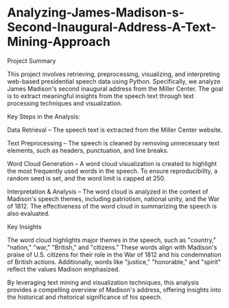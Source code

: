 # Analyzing-James-Madison-s-Second-Inaugural-Address-A-Text-Mining-Approach

Project Summary

This project involves retrieving, preprocessing, visualizing, and interpreting web-based presidential speech data using Python. Specifically, we analyze James Madison's second inaugural address from the Miller Center. The goal is to extract meaningful insights from the speech text through text processing techniques and visualization.

Key Steps in the Analysis:

Data Retrieval – The speech text is extracted from the Miller Center website.

Text Preprocessing – The speech is cleaned by removing unnecessary text elements, such as headers, punctuation, and line breaks.

Word Cloud Generation – A word cloud visualization is created to highlight the most frequently used words in the speech. To ensure reproducibility, a random seed is set, and the word limit is capped at 250.

Interpretation & Analysis – The word cloud is analyzed in the context of Madison's speech themes, including patriotism, national unity, and the War of 1812. The effectiveness of the word cloud in summarizing the speech is also evaluated.

Key Insights

The word cloud highlights major themes in the speech, such as "country," "nation," "war," "British," and "citizens." These words align with Madison's praise of U.S. citizens for their role in the War of 1812 and his condemnation of British actions. Additionally, words like "justice," "honorable," and "spirit" reflect the values Madison emphasized.

By leveraging text mining and visualization techniques, this analysis provides a compelling overview of Madison's address, offering insights into the historical and rhetorical significance of his speech.
